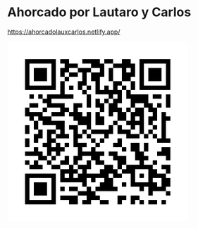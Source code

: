 # Ahorcado por Lautaro y Carlos

https://ahorcadolauxcarlos.netlify.app/

![QR PARA LA WEB](QR.png)
